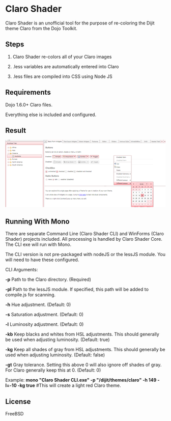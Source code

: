 # Claro Shader

Claro Shader is an unofficial tool for the purpose of re-coloring the Dijit theme Claro from the Dojo Toolkit.

## Steps

1. Claro Shader re-colors all of your Claro images

2. .less variables are automatically entered into Claro

3. .less files are compiled into CSS using Node JS

## Requirements

Dojo 1.6.0+ Claro files.

Everything else is included and configured.

## Result

![Claro-Shader](https://github.com/noxryan/Claro-Shader/raw/master/result.png)

## Running With Mono

There are separate Command Line (Claro Shader CLI) and WinForms (Claro Shader) projects included. 
All processing is handled by Claro Shader Core. The CLI exe will run with Mono.

The CLI version is not pre-packaged with nodeJS or the lessJS module. You will need to have these configured.

CLI Arguments:

**-p**  Path to the Claro directory. (Required)

**-pl** Path to the lessJS module. If specified, this path will be added to compile.js for scanning.

**-h**  Hue adjustment. (Default: 0)

**-s**  Saturation adjustment. (Default: 0)

**-l**  Luminosity adjustment. (Default: 0)

**-kb** Keep blacks and whites from HSL adjustments. This should generally be used when adjusting luminosity. (Default: true)

**-kg** Keep all shades of gray from HSL adjustments. This should generally be used when adjusting luminosity. (Default: false)

**-gt** Gray tolerance. Setting this above 0 will also ignore off shades of gray. For Claro generally keep this at 0. (Default: 0)

Example: **mono "Claro Shader CLI.exe" -p "/dijit/themes/claro" -h 149 -l=-10 -kg true**	#This will create a light red Claro theme.

## License

FreeBSD